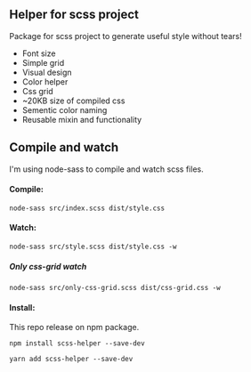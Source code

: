 ## Helper for scss project

Package for scss project to generate useful style without tears!

- Font size
- Simple grid
- Visual design
- Color helper
- Css grid
- ~20KB size of compiled css
- Sementic color naming
- Reusable mixin and functionality

## Compile and watch

I'm using node-sass to compile and watch scss files.

#### Compile:

`node-sass src/index.scss dist/style.css`

#### Watch:

`node-sass src/style.scss dist/style.css -w`

##### Only css-grid watch

`node-sass src/only-css-grid.scss dist/css-grid.css -w`

#### Install:

This repo release on npm package.

`npm install scss-helper --save-dev`

`yarn add scss-helper --save-dev`
